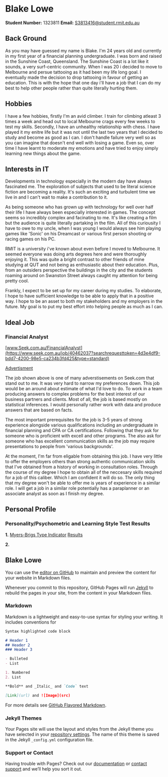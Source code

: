 # Blake Lowe

**Student Number:** 1323811
**Email:** S3813416@student.rmit.edu.au

## **Back Ground**
As you may have guessed my name is Blake. I'm 24 years old and currently in my first year of a financial planning undergraduate.
I was born and raised in the Sunshine Coast, Queensland. The Sunshine Coast is a lot like it sounds, a very surf-centric community. When I was 20 i decided to move to Melbourne and persue tattooing as it had been my life long goal. I eventually made the decision to drop tattooing in favour of getting an education. This is with the hope that one day i'll have a job that I can do my best to help other people rather than quite literally hurting them. 

## **Hobbies**
I have a few hobbies, firstly I'm an avid climber. I train for climbing atleast 3 times a week and head out to local Melbourne crags every few weeks to test my skills. Secondly, I have an unhealthy relationship with chess. I have played it my enitre life but it was not until the last two years that I decided to study and become as good as I can. I don't handle failure very well so as you can imagine that doesn't end well with losing a game. Even so, over time I have learnt to moderate my emotions and have tried to enjoy simply learning new things about the game. 

## **Interests in IT**
Developments in technology especially in the modern day have always fascinated me. The exploration of subjects that used to be literal science fiction are becoming a reality. It's such an exciting and turbulent time we live in and I can't wait to make a contribution to it.

As being someone who has grown up with technology for well over half their life I have always been especially interested in games. The concept seems so incredibly complex and facinating to me. It's like creating a film but the audience is quite literally partaking in the film. All of this curiousity I have to owe to my uncle, when I was young I would always see him playing games like 'Sonic' on his Dreamcast or various first person shooting or racing games on his PC. 

RMIT is a university i've known about even before I moved to Melbourne. It seemed everyone was doing arts degrees here and were thoroughly enjoying it. This was quite a bright contrast to other friends of mine studying at QUT and not being as enthusiastic about their education. Plus, from an outsiders perspective the buildings in the city and the students roaming around on Swanston Street always caught my attention for being pretty cool. 

Frankly, I expect to be set up for my career during my studies. To elaborate, I hope to have sufficient knowledge to be able to apply that in a positive way. I hope to be an asset to both my stakeholders and my employers in the future. My goal is to put my best effort into helping people as much as I can. 


## **Ideal Job**
### **Financial Analyst**

[www.Seek.com.au/FinancialAnalyst](https://www.seek.com.au/job/40462037?searchrequesttoken=4d3e4df9-bdd7-4200-98e5-ca234b3fd425&type=standard)

[Advertisment](https://github.com/Blakelowe95/Assigntment---1/blob/master/Screen%20Shot%202019-12-04%20at%2011.35.39.png?raw=true)

The job shown above is one of many adverstisements on Seek.com that stand out to me. It was very hard to narrow my preferences down. This job would be an around about estimate of what I'd love to do. To work in a team producing answers to complex problems for the best interest of our business partners and clients. Most of all, the job is based mostly on statistical inferences. I would personally rather work with data and produce answers that are based on facts. 

The most important prerequisites for the job is 3-5 years of strong experience alongside various qualifications including an undergraduate in financial planning and CPA or CA certifications. Following that they ask for someone who is proficient with excell and other programs. The also ask for someone who has excellent communication skills as the job may require presentations to people from 'various backgrounds'.

At the moment, I'm far from eligable from obtaining this job. I have very little to offer the employers others than strong authentic communication skills that I've obtained from a history of working in consultation roles. 
Through the course of my degree I hope to obtain all of the neccesary skills required for a job of this caliber. Which I am confident it will do so. The only thing that my degree won't be able to offer me is years of experience in a similar role. I will get a job in a similar role potentially has a paraplanner or an associate analyst as soon as I finish my degree. 

## **Personal Profile**
### **Personality/Psychometric and Learning Style Test Results**
**1.**
[Myers-Brigs Type Indicator](https://www.16personalities.com/infj-personality)
[Results](https://github.com/Blakelowe95/Assignment-1/blob/master/Screen%20Shot%202019-12-06%20at%2013.29.46.png?raw=true)

**2.**



## Blake Lowe

You can use the [editor on GitHub](https://github.com/Blakelowe95/assignment1/edit/master/README.md) to maintain and preview the content for your website in Markdown files.

Whenever you commit to this repository, GitHub Pages will run [Jekyll](https://jekyllrb.com/) to rebuild the pages in your site, from the content in your Markdown files.

### Markdown

Markdown is a lightweight and easy-to-use syntax for styling your writing. It includes conventions for

```markdown
Syntax highlighted code block

# Header 1
## Header 2
### Header 3

- Bulleted
- List

1. Numbered
2. List

**Bold** and _Italic_ and `Code` text

[Link](url) and ![Image](src)
```

For more details see [GitHub Flavored Markdown](https://guides.github.com/features/mastering-markdown/).

### Jekyll Themes

Your Pages site will use the layout and styles from the Jekyll theme you have selected in your [repository settings](https://github.com/Blakelowe95/assignment1/settings). The name of this theme is saved in the Jekyll `_config.yml` configuration file.

### Support or Contact

Having trouble with Pages? Check out our [documentation](https://help.github.com/categories/github-pages-basics/) or [contact support](https://github.com/contact) and we’ll help you sort it out.
